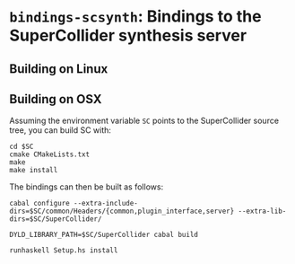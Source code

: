 # `bindings-scsynth`: Bindings to the SuperCollider synthesis server

## Building on Linux

## Building on OSX

Assuming the environment variable `SC` points to the SuperCollider source tree, you can build SC with:

    cd $SC
    cmake CMakeLists.txt
    make
    make install

The bindings can then be built as follows:

    cabal configure --extra-include-dirs=$SC/common/Headers/{common,plugin_interface,server} --extra-lib-dirs=$SC/SuperCollider/

    DYLD_LIBRARY_PATH=$SC/SuperCollider cabal build

    runhaskell Setup.hs install
